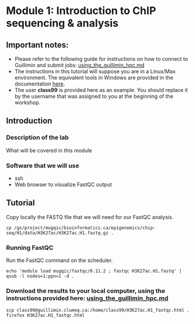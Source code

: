 # Module 1: Introduction to ChIP sequencing & analysis 

## Important notes:
* Please refer to the following guide for instructions on how to connect to Guillimin and submit jobs: [using_the_guillimin_hpc.md](using_the_guillimin_hpc.md)
* The instructions in this tutorial will suppose you are in a Linux/Max environment. The equivalent tools in Windows are provided in the documentation [here](using_the_guillimin_hpc.md).
* The user **class99** is provided here as an example. You should replace it by the username that was assigned to you at the beginning of the workshop.


## Introduction

### Description of the lab
What will be covered in this module

### Software that we will use
* ssh
* Web browser to visualize FastQC output


## Tutorial

Copy locally the FASTQ file that we will need for our FastQC analysis.
```
cp /gs/project/mugqic/bioinformatics.ca/epigenomics/chip-seq/H1/data/H3K27ac/H3K27ac.H1.fastq.gz .
```

### Running FastQC
Run the FastQC command on the scheduler.
```
echo 'module load mugqic/fastqc/0.11.2 ; fastqc H3K27ac.H1.fastq' | qsub -l nodes=1:ppn=1 -d .
```

### Download the results to your local computer, using the instructions provided here: [using_the_guillimin_hpc.md](using_the_guillimin_hpc.md)
```
scp class99@guillimin.clumeq.ca:/home/class99/H3K27ac.H1_fastqc.html .
firefox H3K27ac.H1_fastqc.html